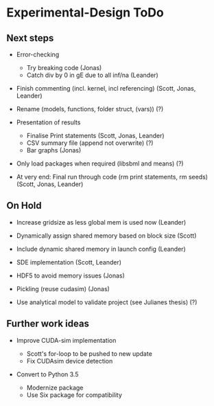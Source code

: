 # Experimental-Design ToDo

## Next steps

- Error-checking
  - Try breaking code (Jonas)
  - Catch div by 0 in gE due to all inf/na (Leander)

- Finish commenting (incl. kernel, incl referencing) (Scott, Jonas, Leander)

- Rename (models, functions, folder struct, (vars)) (?)

- Presentation of results
  - Finalise Print statements (Scott, Jonas, Leander)
  - CSV summary file (append not overwrite) (?)
  - Bar graphs (Jonas)

- Only load packages when required (libsbml and means) (?)

- At very end: Final run through code (rm print statements, rm seeds) (Scott, Jonas, Leander)

## On Hold

- Increase gridsize as less global mem is used now (Leander)

- Dynamically assign shared memory based on block size (Scott)

- Include dynamic shared memory in launch config (Leander)

- SDE implementation (Scott, Leander)

- HDF5 to avoid memory issues (Jonas)

- Pickling (reuse cudasim)  (Jonas)

- Use analytical model to validate project (see Julianes thesis) (?)

## Further work ideas

- Improve CUDA-sim implementation
  - Scott's for-loop to be pushed to new update
  - Fix CUDAsim device detection

- Convert to Python 3.5
  - Modernize package
  - Use Six package for compatibility
